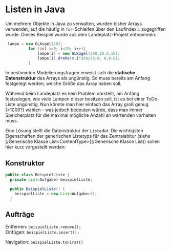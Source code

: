 # Listen in Java

Um mehrere Objekte in Java zu verwalten, wurden bisher Arrays verwendet, auf die häufig in `for`-Schleifen über den Laufindex `i` zugegriffen wurde. Dieses Beispiel wurde aus dem Landeplatz-Projekt entnommen:

```java
 lampe = new GLKugel[20];
          for (int i=0; i<20; i++){
              lampe[i] = new GLKugel(290,20,0,10);
              lampe[i].drehe(0,i*360/20,0, 0,0,0);
          }
```

In bestimmten Modelierungsfragen erweist sich die **statische Datenstruktur** des Arrays als ungünstig. So muss bereits am Anfang festgelegt werden, welche Größe das Array haben soll.

Während beim Landeplatz es kein Problem darstellt, am Anfang festzulegen, wie viele Lampen dieser besitzen soll, ist es bei einer ToDo-Liste ungünstig. Nun könnte man hier einfach das Array groß genug \(&gt;1000?\) wählen - was jedoch bedeuten würde, dass man immer Speicherplatz für die maximal mögliche Anzahl an wartenden vorhalten muss.

Eine Lösung stellt die Datenstruktur der `Liste`dar. Die wichtigsten Eigenschaften der generischen Listetyps für das Zentralabitur \(siehe [/Generische Klasse List&lt;ContentType&gt;](/Generische Klasse List<ContentType>)\) sollen hier kurz vorgestellt werden:

## Konstruktor

```Java
public class BeispielListe {
  private List<Aufgabe> beispielListe;

  public BeispielListe() {
    beispielListe = new List<Aufgabe>();
  }
```

## Aufträge

Entfernen: `beispielListe.remove();`  
Einfügen: `beispielListe.insert();`

Navigation: `beispielListe.toFirst()`

